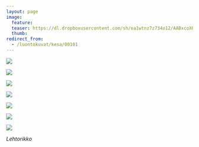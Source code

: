 ```yaml
---
layout: page
image:
  feature:
  teaser: https://dl.dropboxusercontent.com/sh/ea1wtnz7z734o12/AABxcoXO7NHE6Q52XTaZvs0_a/luontokuvat/kes%C3%A4/5/DS24849-245px%20%282%29.jpg
  thumb:
redirect_from:
  - /luontokuvat/kesa/00101
---
```


[![](https://dl.dropboxusercontent.com/sh/ea1wtnz7z734o12/AADdmEAuAnB-RLpFvQEQPcFQa/luontokuvat/kes%C3%A4/5/DS24850-800px.jpg)](https://dl.dropboxusercontent.com/sh/ea1wtnz7z734o12/AACy7AWRVYLUY9eicscuh5dua/luontokuvat/kes%C3%A4/5/DS24850.jpg)

[![](https://dl.dropboxusercontent.com/sh/ea1wtnz7z734o12/AAArrWDyVaIyemCKbSfNFy7Ra/luontokuvat/kes%C3%A4/5/DS24849-800px.jpg)](https://dl.dropboxusercontent.com/sh/ea1wtnz7z734o12/AAD53pdh7ZS3tijTn-p1m10ia/luontokuvat/kes%C3%A4/5/DS24849.jpg)

[![](https://dl.dropboxusercontent.com/sh/ea1wtnz7z734o12/AACy2B0yjIm3M1w77Jd84mdKa/luontokuvat/kes%C3%A4/5/DS24865-800px.jpg)](https://dl.dropboxusercontent.com/sh/ea1wtnz7z734o12/AAB2_AUUI1yS8nZLuaLN8F8Aa/luontokuvat/kes%C3%A4/5/DS24865.jpg)

[![](https://dl.dropboxusercontent.com/sh/ea1wtnz7z734o12/AABMyV9zzJ4REr4a_FryO-_ra/luontokuvat/kes%C3%A4/6/DS25246-800px.jpg)](https://dl.dropboxusercontent.com/sh/ea1wtnz7z734o12/AABD9xCsuli83DHUjWVQCX6Va/luontokuvat/kes%C3%A4/6/DS25246.jpg)

[![](https://dl.dropboxusercontent.com/sh/ea1wtnz7z734o12/AAB8WhGV6Vu4Pn_AOcau91tGa/luontokuvat/kes%C3%A4/6/DS25281-800px.jpg)](https://dl.dropboxusercontent.com/sh/ea1wtnz7z734o12/AADSJwauIpD4viq_yOu5FPuCa/luontokuvat/kes%C3%A4/6/DS25281.jpg)

[![](https://dl.dropboxusercontent.com/sh/ea1wtnz7z734o12/AACqlozOcqhgRkq7h2qoH8gna/luontokuvat/kes%C3%A4/6/DS25289-800px.jpg)](https://dl.dropboxusercontent.com/sh/ea1wtnz7z734o12/AABsG--5x958va2pqKG_r7nAa/luontokuvat/kes%C3%A4/6/DS25289.jpg)

[![](https://dl.dropboxusercontent.com/sh/ea1wtnz7z734o12/AADI-OsTgov2yprEhOzA8YYwa/luontokuvat/kes%C3%A4/6/DS25290-800px.jpg)](https://dl.dropboxusercontent.com/sh/ea1wtnz7z734o12/AACzx8yuC2mwQjGVfBH1dkXLa/luontokuvat/kes%C3%A4/6/DS25290.jpg)

*Lehtorikko*
